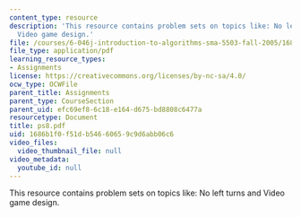 ```yaml
---
content_type: resource
description: 'This resource contains problem sets on topics like: No left turns and
  Video game design.'
file: /courses/6-046j-introduction-to-algorithms-sma-5503-fall-2005/1686b1f0f51db54660659c9d6abb06c6_ps8.pdf
file_type: application/pdf
learning_resource_types:
- Assignments
license: https://creativecommons.org/licenses/by-nc-sa/4.0/
ocw_type: OCWFile
parent_title: Assignments
parent_type: CourseSection
parent_uid: efc69ef8-6c18-e164-d675-bd8808c6477a
resourcetype: Document
title: ps8.pdf
uid: 1686b1f0-f51d-b546-6065-9c9d6abb06c6
video_files:
  video_thumbnail_file: null
video_metadata:
  youtube_id: null
---
```

This resource contains problem sets on topics like: No left turns and Video game design.